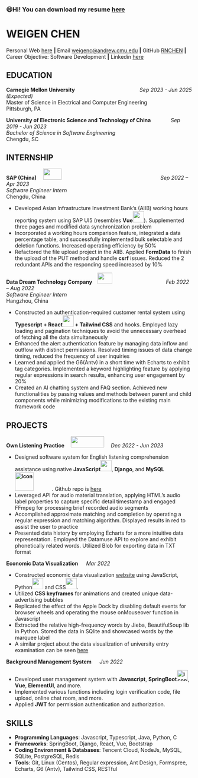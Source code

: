  ### 😄Hi! You can download my resume [here](https://drive.google.com/file/d/1fPkSUBN55teUlrybOqUXaYt86KfaCk0t/view)

<!--
**RNCHEN/RNCHEN** is a ✨ _special_ ✨ repository because its `README.md` (this file) appears on your GitHub profile.

Here are some ideas to get you started:

- 🔭 I’m currently working on ...
- 🌱 I’m currently learning ...
- 👯 I’m looking to collaborate on ...
- 🤔 I’m looking for help with ...
- 💬 Ask me about ...
- 📫 How to reach me: ...
-  Pronouns: ...
- ⚡ Fun fact: ...
-->
# WEIGEN CHEN

Personal Web [here](https://rnchen.com/) **|** Email weigenc@andrew.cmu.edu  **|** GitHub [RNCHEN](https://github.com/RNCHEN) **|** Career Objective: Software Development **|** Linkedin [here](https://www.linkedin.com/in/weigenchen/)

## EDUCATION

**Carnegie Mellon University** &emsp;  &emsp;  &emsp; &emsp;  &emsp;  &emsp; &emsp;  &emsp;  &emsp;&emsp;*Sep 2023 - Jun 2025 (Expected)*<br>
Master of Science in Electrical and Computer Engineering  &emsp;    &emsp; &emsp;  &emsp;   &emsp; Pittsburgh, PA  


**University of Electronic Science and Technology of China**    &emsp;  &emsp; &emsp;*Sep 2019 - Jun 2023*<br>
*Bachelor of Science in Software Engineering*   &emsp; &emsp; &emsp; &emsp; &emsp; &emsp; &emsp; &emsp;&emsp; &emsp;&emsp; Chengdu, SC

## INTERNSHIP

**SAP (China)** &emsp;<img height="30" width="50" src="https://github.com/RNCHEN/RNCHEN/assets/71336168/2d29dee3-1ea0-435c-97dd-2355bb40a922">
&emsp; &emsp;  &emsp; &emsp; &emsp;  &emsp; &emsp;&emsp;&emsp; &emsp;  &emsp;&emsp;&emsp; &emsp;&emsp; &emsp;*Sep 2022 – Apr 2023*  
*Software Engineer Intern*  &emsp; &emsp; &emsp; &emsp; &emsp;  &emsp; &emsp;&emsp;&emsp;&emsp;&emsp; &emsp; &emsp; &emsp;&emsp; &emsp; &emsp;Chengdu, China


- Developed Asian Infrastructure Investment Bank’s (AIIB) working hours reporting system using SAP UI5 (resembles **Vue<img height="30" width="30" src="https://cdn.jsdelivr.net/gh/sun0225SUN/sun0225SUN/assets/images/vue.webp">**). Supplemented three pages and modified data synchronization problem
- Incorporated a working hours comparison feature, integrated a data percentage table, and successfully implemented bulk selectable and deletion functions. Increased operating efficiency by 50%
- Refactored the file upload project in the AIIB. Applied **FormData** to finish the upload of the PUT method and handle **csrf** issues. Reduced the 2 redundant APIs and the responding speed increased by 10%

**Data Dream Technology Company**&emsp;<img height="30" width="40" src="https://www.dtdream.com/logo_web.png">  &emsp;&emsp;&emsp;&emsp; &emsp; &emsp;  &emsp; &emsp;&emsp;*Feb 2022 – Aug 2022*  
*Software Engineer Intern* &emsp;    &emsp; &emsp;  &emsp;   &emsp;&emsp;   &emsp; &emsp;   &emsp; &emsp;&emsp; &emsp;   &emsp; &emsp;  &emsp;   &emsp; Hangzhou, China

- Constructed an authentication-required customer rental system using **Typescript + React<img height="30" width="30" src="https://cdn.jsdelivr.net/gh/sun0225SUN/sun0225SUN/assets/images/react.webp"> + Tailwind CSS** and hooks. Employed lazy loading and pagination techniques to avoid the unnecessary overhead of fetching all the data simultaneously
- Enhanced the alert authentication feature by managing data inflow and outflow with distinct permissions. Resolved timing issues of data change timing, reduced the frequency of user inquiries
- Learned and applied the G6(Antv) in a short time with Echarts to exhibit tag categories. Implemented a keyword highlighting feature by applying regular expressions in search results, enhancing user engagement by 20%
- Created an AI chatting system and FAQ section. Achieved new functionalities by passing values and methods between parent and child components while minimizing modifications to the existing main framework code

## PROJECTS
**Own Listening Practice**  &emsp;<img height="30" width="90" src="https://github.com/RNCHEN/RNCHEN/assets/71336168/0d8a3597-e60f-4d30-9e32-439089424ad0">
  &emsp;*Dec 2022 - Jun 2023*

- Designed software system for English listening comprehension assistance using native **JavaScript<img height="30" width="30" src="https://cdn.jsdelivr.net/gh/sun0225SUN/sun0225SUN/assets/images/js.webp">**, **Django**, and **MySQL<img src="https://techstack-generator.vercel.app/mysql-icon.svg" alt="icon" width="65" style="width: 50px; height: 50px; margin-right: 50px; margin-bottom: 0px;" />**. Github repo is [here](https://github.com/RNCHEN/OLP.git)
- Leveraged API for audio material translation, applying HTML’s audio label properties to capture specific detail timestamp and engaged FFmpeg for processing brief recorded audio segments
- Accomplished approximate matching and completion by operating a regular expression and matching algorithm. Displayed results in red to assist the user to practice
- Presented data history by employing Echarts for a more intuitive data representation. Employed the Datamuse API to explore and exhibit phonetically related words. Utilized Blob for exporting data in TXT format

**Economic Data Visualization**  &emsp; *Mar 2022*

- Constructed economic data visualization [website](https://github.com/RNCHEN/2022-cdc-1.0) using JavaScript, Python<img height="30" width="30" src="https://cdn.jsdelivr.net/gh/sun0225SUN/sun0225SUN/assets/images/python.webp"> and CSS<img height="30" width="30" src="https://cdn.jsdelivr.net/gh/sun0225SUN/sun0225SUN/assets/images/cssgif.webp">.
- Utilized **CSS keyframes** for animations and created unique data-advertising bubbles
- Replicated the effect of the Apple Dock by disabling default events for browser wheels and operating the mouse onMouseover function in Javascript
- Extracted the relative high-frequency words by Jieba, BeautifulSoup lib in Python. Stored the data in SQlite and showcased words by the marquee label
- A similar project about the data visualization of university entry examination can be seen [here](https://rnchen.github.io/2021-cdc-display/)

**Background Management System**  &emsp; *Jun 2022*

- Developed user management system with **Javascript**, **SpringBoot<img src="https://techstack-generator.vercel.app/java-icon.svg" alt="icon" width="50" style="width: 30; height: 30; margin-right: 0px; margin-bottom: 0px;" />**, **Vue**, **ElementUI**, and more.
- Implemented various functions including login verification code, file upload, online chat room, and more.
- Applied **JWT** for permission authentication and authorization.

## SKILLS

- **Programming Languages**: Javascript, Typescript, Java, Python, C
- **Frameworks**: SpringBoot, Django, React, Vue, Bootstrap
- **Coding Environment & Databases**: Tencent Cloud, NodeJs, MySQL, SQLite, PostgreSQL, Redis
- **Tools**: Git, Linux (Centos), Regular expression, Ant Design, Formspree, Echarts, G6 (Antv), Tailwind CSS, RESTful

